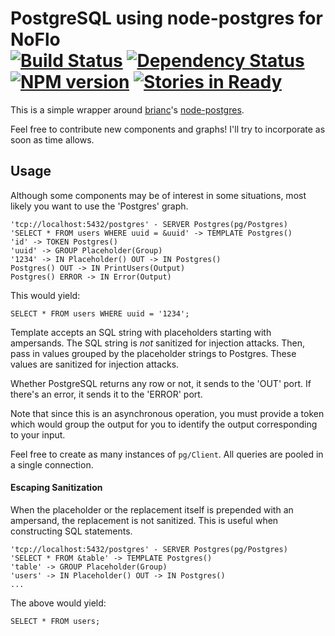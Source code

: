 # PostgreSQL using node-postgres for NoFlo <br/>[![Build Status](https://secure.travis-ci.org/kenhkan/noflo-pg.png?branch=master)](http://travis-ci.org/kenhkan/noflo-pg) [![Dependency Status](https://gemnasium.com/kenhkan/noflo-pg.png)](https://gemnasium.com/kenhkan/noflo-pg) [![NPM version](https://badge.fury.io/js/noflo-pg.png)](http://badge.fury.io/js/noflo-pg) [![Stories in Ready](https://badge.waffle.io/kenhkan/noflo-pg.png)](http://waffle.io/kenhkan/noflo-pg)

This is a simple wrapper around [brianc](https://github.com/brianc/)'s
[node-postgres](https://github.com/brianc/node-postgres).

Feel free to contribute new components and graphs! I'll try to
incorporate as soon as time allows.


## Usage

Although some components may be of interest in some situations, most
likely you want to use the 'Postgres' graph.

    'tcp://localhost:5432/postgres' - SERVER Postgres(pg/Postgres)
    'SELECT * FROM users WHERE uuid = &uuid' -> TEMPLATE Postgres()
    'id' -> TOKEN Postgres()
    'uuid' -> GROUP Placeholder(Group)
    '1234' -> IN Placeholder() OUT -> IN Postgres()
    Postgres() OUT -> IN PrintUsers(Output)
    Postgres() ERROR -> IN Error(Output)

This would yield:

    SELECT * FROM users WHERE uuid = '1234';

Template accepts an SQL string with placeholders starting with
ampersands. The SQL string is *not* sanitized for injection attacks.
Then, pass in values grouped by the placeholder strings to Postgres.
These values are sanitized for injection attacks.

Whether PostgreSQL returns any row or not, it sends to the 'OUT' port.
If there's an error, it sends it to the 'ERROR' port.

Note that since this is an asynchronous operation, you must provide a
token which would group the output for you to identify the output
corresponding to your input.

Feel free to create as many instances of `pg/Client`. All queries are
pooled in a single connection.

#### Escaping Sanitization

When the placeholder or the replacement itself is prepended with an
ampersand, the replacement is not sanitized. This is useful when
constructing SQL statements.

    'tcp://localhost:5432/postgres' - SERVER Postgres(pg/Postgres)
    'SELECT * FROM &table' -> TEMPLATE Postgres()
    'table' -> GROUP Placeholder(Group)
    'users' -> IN Placeholder() OUT -> IN Postgres()
    ...

The above would yield:

    SELECT * FROM users;
